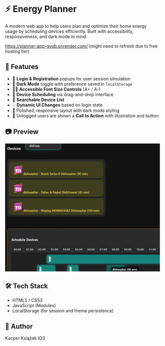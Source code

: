 # ⚡ Energy Planner

A modern web app to help users plan and optimize their home energy usage by scheduling devices efficiently. Built with accessibility, responsiveness, and dark mode in mind.

https://planner-app-gvub.onrender.com/ (might need to refresh due to free hosting tier)

## 🚀 Features

- 🔐 **Login & Registration** popups for user session simulation
- 🌙 **Dark Mode** toggle with preference saved in `localStorage`
- 🧑‍💻 **Accessible Font Size Controls** (A+ / A-)
- 🔌 **Device Scheduling** via drag-and-drop interface
- 🧭 **Searchable Device List**
- 💡 **Dynamic UI Changes** based on login state
- 🎨 Polished, responsive layout with dark mode styling
- 📸 Unlogged users are shown a **Call to Action** with illustration and button

## 📷 Preview

![Energy Planner Screenshot](./images/preview.png)

## 🛠️ Tech Stack

- HTML5 / CSS3
- JavaScript (Modules)
- LocalStorage (for session and theme persistence)

## 🙌 Author

Kacper Książek IO3
